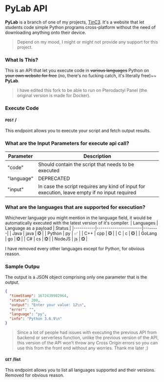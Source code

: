 # PyLab API

**PyLab** is a branch of one of my projects, [TinC3](https://www.tinc3.com). It's a website that let students code simple Python programs cross-platform without the need of downloading anything onto their device.

> Depend on my mood, I might or might not provide any support for this project.

### What Is This?

This is an API that let you execute code in ~~various languages~~ Python on ~~your own website for free~~ (no, there's no fucking catch, it's literally free)~~ **PyLab**.
> I have edited this fork to be able to run on Pterodactyl Panel (the original version is made for Docker).

### Execute Code

#### `POST` /

This endpoint allows you to execute your script and fetch output results.

### What are the Input Parameters for execute api call?

| Parameter  | Description                                                                                   |
| ---------- | --------------------------------------------------------------------------------------------- |
| "code"     | Should contain the script that needs to be executed                                           |
| "language" | DEPRECATED | Only Python is allowed, as this fork is made with only **PyLab** in mind         |
| "input"    | In case the script requires any kind of input for execution, leave empty if no input required |

### What are the languages that are supported for execution?

Whichever language you might mention in the language field, it would be automatically executed with the latest version of it's compiler.
| Languages | Language as a payload | Status |
|-----------|-----------------------|--------|
| Java      | java                  | ❎    |
| Python    | py                    | ✅    |
| C++       | cpp                   | ❎    |
| C         | c                     | ❎    |
| GoLang    | go                    | ❎    |
| C#        | cs                    | ❎    |
| NodeJS    | js                    | ❎    |

I have removed every other languages except for Python, for obvious reason.

### Sample Outpu

The output is a JSON object comprising only one parameter that is the output.

```json
{
  "timeStamp": 1672439982964,
  "status": 200,
  "output": "Enter your value: 12\n",
  "error": "",
  "language": "py",
  "info": "Python 3.6.9\n"
}
```

> Since a lot of people had issues with executing the previous API from backend or serverless function, unlike the previous version of the API, this version of the API won't throw any Cross Origin errors so you can use this from the front end without any worries. Thank me later ;)

#### `GET` /list

This endpoint allows you to list all languages supported and their versions.
Removed for obvious reason.